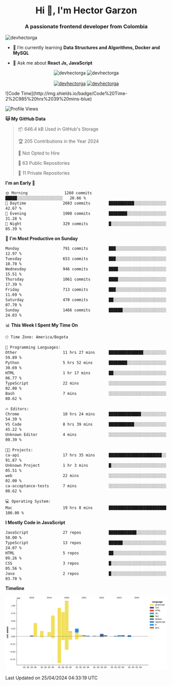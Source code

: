 <h1 align="center">Hi 👋, I'm Hector Garzon</h1>
<h3 align="center">A passionate frontend developer from Colombia</h3>

<p align="left"> <img src="https://komarev.com/ghpvc/?username=devhectorga" alt="devhectorga" /> </p>

- 🌱 I’m currently learning **Data Structures and Algorithms, Docker and MySQL**

- 💬 Ask me about **React Js, JavaScript**

<p align="center"> <img src="https://github-readme-stats.vercel.app/api?username=devhectorga&count_private=true&show_icons=true" alt="devhectorga" /> <img src="https://github-readme-stats.vercel.app/api/top-langs/?username=devhectorga&layout=compact" alt="devhectorga" /></p>

<p align="center">
<a href="https://twitter.com/devhectorga" target="blank"><img align="center" src="https://cdn.jsdelivr.net/npm/simple-icons@3.0.1/icons/twitter.svg" alt="devhectorga" height="20" width="20" /></a>
<a href="https://linkedin.com/in/devhectorga" target="blank"><img align="center" src="https://cdn.jsdelivr.net/npm/simple-icons@3.0.1/icons/linkedin.svg" alt="devhectorga" height="20" width="20" /></a>
</p>
<!--START_SECTION:waka-->
![Code Time](http://img.shields.io/badge/Code%20Time-2%2C985%20hrs%2039%20mins-blue)

![Profile Views](http://img.shields.io/badge/Profile%20Views-0-blue)

**🐱 My GitHub Data** 

> 📦 646.4 kB Used in GitHub's Storage 
 > 
> 🏆 205 Contributions in the Year 2024
 > 
> 🚫 Not Opted to Hire
 > 
> 📜 63 Public Repositories 
 > 
> 🔑 11 Private Repositories 
 > 
**I'm an Early 🐤** 

```text
🌞 Morning                1260 commits        █████░░░░░░░░░░░░░░░░░░░░   20.66 % 
🌆 Daytime                2603 commits        ███████████░░░░░░░░░░░░░░   42.67 % 
🌃 Evening                1908 commits        ████████░░░░░░░░░░░░░░░░░   31.28 % 
🌙 Night                  329 commits         █░░░░░░░░░░░░░░░░░░░░░░░░   05.39 % 
```
📅 **I'm Most Productive on Sunday** 

```text
Monday                   791 commits         ███░░░░░░░░░░░░░░░░░░░░░░   12.97 % 
Tuesday                  653 commits         ███░░░░░░░░░░░░░░░░░░░░░░   10.70 % 
Wednesday                946 commits         ████░░░░░░░░░░░░░░░░░░░░░   15.51 % 
Thursday                 1061 commits        ████░░░░░░░░░░░░░░░░░░░░░   17.39 % 
Friday                   713 commits         ███░░░░░░░░░░░░░░░░░░░░░░   11.69 % 
Saturday                 470 commits         ██░░░░░░░░░░░░░░░░░░░░░░░   07.70 % 
Sunday                   1466 commits        ██████░░░░░░░░░░░░░░░░░░░   24.03 % 
```


📊 **This Week I Spent My Time On** 

```text
🕑︎ Time Zone: America/Bogota

💬 Programming Languages: 
Other                    11 hrs 27 mins      ███████████████░░░░░░░░░░   59.89 % 
Python                   5 hrs 52 mins       ████████░░░░░░░░░░░░░░░░░   30.69 % 
HTML                     1 hr 17 mins        ██░░░░░░░░░░░░░░░░░░░░░░░   06.77 % 
TypeScript               22 mins             ░░░░░░░░░░░░░░░░░░░░░░░░░   02.00 % 
Bash                     7 mins              ░░░░░░░░░░░░░░░░░░░░░░░░░   00.62 % 

🔥 Editors: 
Chrome                   10 hrs 24 mins      ██████████████░░░░░░░░░░░   54.39 % 
VS Code                  8 hrs 39 mins       ███████████░░░░░░░░░░░░░░   45.22 % 
Unknown Editor           4 mins              ░░░░░░░░░░░░░░░░░░░░░░░░░   00.39 % 

🐱‍💻 Projects: 
ca-api                   17 hrs 35 mins      ███████████████████████░░   91.87 % 
Unknown Project          1 hr 3 mins         █░░░░░░░░░░░░░░░░░░░░░░░░   05.51 % 
web                      22 mins             ░░░░░░░░░░░░░░░░░░░░░░░░░   02.00 % 
ca-acceptance-tests      7 mins              ░░░░░░░░░░░░░░░░░░░░░░░░░   00.62 % 

💻 Operating System: 
Mac                      19 hrs 8 mins       █████████████████████████   100.00 % 
```

**I Mostly Code in JavaScript** 

```text
JavaScript               27 repos            ████████████░░░░░░░░░░░░░   50.00 % 
TypeScript               13 repos            ██████░░░░░░░░░░░░░░░░░░░   24.07 % 
HTML                     5 repos             ██░░░░░░░░░░░░░░░░░░░░░░░   09.26 % 
CSS                      3 repos             █░░░░░░░░░░░░░░░░░░░░░░░░   05.56 % 
Java                     2 repos             █░░░░░░░░░░░░░░░░░░░░░░░░   03.70 % 
```



**Timeline**

![Lines of Code chart](https://raw.githubusercontent.com/devHectorGa/devHectorGa/master/assets/bar_graph.png)


 Last Updated on 25/04/2024 04:33:19 UTC
<!--END_SECTION:waka-->
